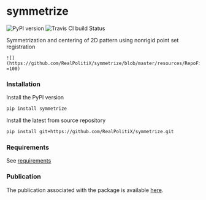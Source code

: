 symmetrize
==========

![PyPI version](https://img.shields.io/pypi/v/symmetrize.svg) ![Travis CI build Status](https://www.travis-ci.org/RealPolitiX/symmetrize.svg)



Symmetrization and centering of 2D pattern using nonrigid point set registration

```
![](https://github.com/RealPolitiX/symmetrize/blob/master/resources/RepoFig.png =100)
```



### Installation

Install the PyPI version

```bash
pip install symmetrize
```

Install the latest from source repository

```bash
pip install git+https://github.com/RealPolitiX/symmetrize.git
```



### Requirements

See [requirements](https://github.com/RealPolitiX/symmetrize/blob/master/requirements.txt)



### Publication

The publication associated with the package is available [here](https://arxiv.org/abs/1901.00312).



